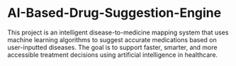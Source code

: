 # AI-Based-Drug-Suggestion-Engine
This project is an intelligent disease-to-medicine mapping system that uses machine learning algorithms to suggest accurate medications based on user-inputted diseases. The goal is to support faster, smarter, and more accessible treatment decisions using artificial intelligence in healthcare.
